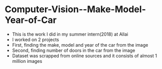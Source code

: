 # Computer-Vision--Make-Model-Year-of-Car

* This is the work I did in my summer intern(2018) at Allai
* I worked on 2 projects
* First, finding the make, model and year of the car from the image
* Second, finding number of doors in the car from the image
* Dataset was scrapped from online sources and it consists of almost 1 million images
